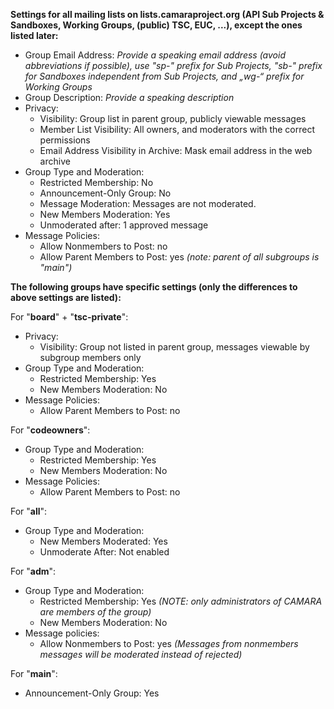 **Settings for all mailing lists on lists.camaraproject.org (API Sub Projects & Sandboxes, Working Groups, (public) TSC, EUC, ...), except the ones listed later:**

* Group Email Address: _Provide a speaking email address (avoid abbreviations if possible), use "sp-" prefix for Sub Projects, "sb-" prefix for Sandboxes independent from Sub Projects, and „wg-“ prefix for Working Groups_
* Group Description: _Provide a speaking description_
* Privacy:
  * Visibility: Group list in parent group, publicly viewable messages
  * Member List Visibility: All owners, and moderators with the correct permissions
  * Email Address Visibility in Archive: Mask email address in the web archive
* Group Type and Moderation:
  * Restricted Membership: No
  * Announcement-Only Group: No
  * Message Moderation: Messages are not moderated.
  * New Members Moderation: Yes
  * Unmoderated after: 1 approved message
* Message Policies:
  * Allow Nonmembers to Post: no
  * Allow Parent Members to Post: yes _(note: parent of all subgroups is "main")_

**The following groups have specific settings (only the differences to above settings are listed):**

For "**board**" + "**tsc-private**":
* Privacy:
  * Visibility: Group not listed in parent group, messages viewable by subgroup members only
* Group Type and Moderation:
  * Restricted Membership: Yes
  * New Members Moderation: No
* Message Policies:
  * Allow Parent Members to Post: no

For "**codeowners**":
* Group Type and Moderation:
  * Restricted Membership: Yes
  * New Members Moderation: No
* Message Policies:
  * Allow Parent Members to Post: no

For "**all**":
* Group Type and Moderation:
  * New Members Moderated: Yes
  * Unmoderate After: Not enabled

For "**adm**":
* Group Type and Moderation:
  * Restricted Membership: Yes _(NOTE: only administrators of CAMARA are members of the group)_
  * New Members Moderation: No
* Message policies: 
  * Allow Nonmembers to Post: yes _(Messages from nonmembers messages will be moderated instead of rejected)_

For "**main**":
* Announcement-Only Group: Yes
